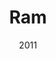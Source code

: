 ---
title: Ram
_img: ram.jpg
size: 13 x 13 inches, Framed
medium: Ink on 140-pound Watercolor Paper
date: 2011
_render: false
--- 